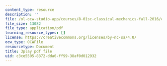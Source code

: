 ```yaml
---
content_type: resource
description: ''
file: /ol-ocw-studio-app/courses/8-01sc-classical-mechanics-fall-2016/c3ce55058372dda6ff9938af0d012932_d9ugFckUBcg.pdf
file_size: 13082
file_type: application/pdf
learning_resource_types: []
license: https://creativecommons.org/licenses/by-nc-sa/4.0/
ocw_type: OCWFile
resourcetype: Document
title: 3play pdf file
uid: c3ce5505-8372-dda6-ff99-38af0d012932
---
```


